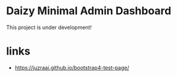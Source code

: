 # Daizy Minimal Admin Dashboard

This project is under development!


# links

- https://juzraai.github.io/bootstrap4-test-page/

